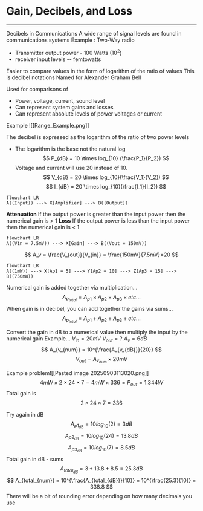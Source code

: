 # Gain, Decibels, and Loss
---
Decibels in Communications
A wide range of signal levels are found in communications systems
Example : Two-Way radio
- Transmitter output power - 100 Watts ($10^2$)
- receiver input levels -- femtowatts

Easier to compare values in the form of logarithm of the ratio of values
	This is decibel notations
	Named for Alexander Graham Bell

Used for comparisons of
- Power, voltage, current, sound level
- Can represent system gains and losses
- Can represent absolute levels of power voltages or current

Example
![[Range_Example.png]]

The decibel is expressed as the logarithm of the ratio of two power levels
- The logarithm is the base not the natural log
$$
P_{dB} = 10 \times log_{10} (\frac{P_1}{P_2})
$$
Voltage and current will use 20 instead of 10.
$$
V_{dB} = 20 \times log_{10}(\frac{V_1}{V_2})
$$
$$
I_{dB} = 20 \times log_{10}(\frac{I_1}{I_2})
$$

```mermaid
flowchart LR
A((Input)) ---> X[Amplifier] ---> B((Output))
```

**Attenuation** If the output power is greater than the input power then the numerical gain is > 1
**Loss** If the output power is less than the input power then the numerical gain is < 1

```mermaid
flowchart LR
A((Vin = 7.5mV)) ---> X[Gain] ---> B((Vout = 150mV))
```
$$
A_v = \frac{V_{out}}{V_{in}} = \frac{150mV}{7.5mV}=20
$$
```mermaid
flowchart LR
A((1mW)) ---> X[Ap1 = 5] ---> Y[Ap2 = 10] ---> Z[Ap3 = 15] ---> B((750mW))
```
Numerical gain is added together via multiplication...
$$
A_{p_{total}} = A_{p1} \times A_{p2} \times A_{p3} \times etc...
$$
When gain is in decibel, you can add together the gains via sums...
$$
A_{p_{total}} = A_{p1} + A_{p2} + A_{p3} + etc...
$$

Convert the gain in dB to a numerical value then multiply the input by the numerical gain
Example...
$V_{in} = 20mV$ 
$V_{out} = ?$
$A_v = 6dB$
$$
A_{v_{num}} = 10^{\frac{A_{v_{dB}}}{20}}
$$
$$
V_{out} = A_{v_{num}} \times 20mV 
$$

Example problem![[Pasted image 20250903113020.png]]
$$
4mW \times 2 \times 24 \times 7 = 4mW \times 336 = P_{out} = 1.344W
$$
Total gain is
$$
2 \times 24 \times 7 = 336
$$

Try again in dB
$$
A_{p1_{dB}} = 10log_{10}(2) = 3dB
$$
$$
A_{p2_{dB}} = 10log_{10}(24) = 13.8dB
$$
$$
A_{p3_{dB}} = 10log_{10}(7) = 8.5dB
$$
Total gain in dB - sums
$$
A_{total_{dB}} = 3 + 13.8 + 8.5 = 25.3dB
$$
$$
A_{total_{num}} = 10^{\frac{A_{total_{dB}}}{10}} = 10^{\frac{25.3}{10}} = 338.8
$$
There will be a bit of rounding error depending on how many decimals you use